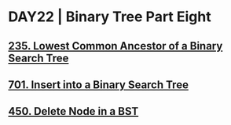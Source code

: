 # DAY22 | Binary Tree Part Eight
## [235. Lowest Common Ancestor of a Binary Search Tree](https://leetcode.com/problems/lowest-common-ancestor-of-a-binary-search-tree/)  
## [701. Insert into a Binary Search Tree](https://leetcode.com/problems/insert-into-a-binary-search-tree)
## [450. Delete Node in a BST](https://leetcode.com/problems/delete-node-in-a-bst/) 
